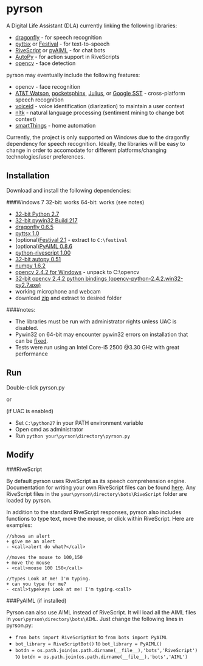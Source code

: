 pyrson
======

A Digital Life Assistant (DLA) currently linking the following libraries:

* [dragonfly](http://code.google.com/p/dragonfly/) - for speech recognition
* [pyttsx](http://pypi.python.org/pypi/pyttsx) or [Festival](http://www.cstr.ed.ac.uk/projects/festival/) - for text-to-speech
* [RiveScript](http://www.rivescript.com/rivescript) or [pyAIML](http://pyaiml.sourceforge.net/) - for chat bots
* [AutoPy](http://www.autopy.org/) - for action support in RiveScripts
* [opencv](http://opencv.willowgarage.com/documentation/python/index.html) - face detection

pyrson may eventually include the following features:

* opencv - face recognition
* [AT&T Watson](http://www.research.att.com/projects/WATSON/index.html?fbid=sS3GdYGyIR4), [pocketsphinx](http://cmusphinx.sourceforge.net/), [Julius](http://pypi.python.org/pypi/pyjulius), or [Google SST](http://wiki.openmoko.org/wiki/Google_Voice_Recognition) - cross-platform speech recognition
* [voiceid](http://code.google.com/p/voiceid/) - voice identification (diarization) to maintain a user context
* [nltk](http://nltk.org/) - natural language processing (sentiment mining to change bot context)
* [smartThings](http://www.kickstarter.com/projects/smartthings/smartthings-make-your-world-smarter) - home automation

Currently, the project is only supported on Windows due to the dragonfly dependency for speech recognition. Ideally, the libraries will be easy to change in order to accomodate for different platforms/changing technologies/user preferences.

Installation
------------

Download and install the following dependencies:

###Windows 7 32-bit: works 64-bit: works (see notes)
* [32-bit Python 2.7](http://www.python.org/ftp/python/2.7.3/python-2.7.3.msi)
* [32-bit pywin32 Build 217](http://sourceforge.net/projects/pywin32/files/pywin32/Build%20217/pywin32-217.win32-py2.7.exe/download)
* [dragonfly 0.6.5](http://dragonfly.googlecode.com/files/dragonfly-0.6.5.win32.exe)
* [pyttsx 1.0](http://pypi.python.org/packages/any/p/pyttsx/pyttsx-1.0.win32.exe#md5=1bdf526eec286b683d61d97eb2922d4a)
* (optional)[Festival 2.1](http://downloads.sourceforge.net/e-guidedog/festival-2.1-win.7z) - extract to `C:\festival`
* (optional)[PyAIML 0.8.6](http://sourceforge.net/projects/pyaiml/files/PyAIML%20%28unstable%29/0.8.6/PyAIML-0.8.6.win32.exe/download)
* [python-rivescript 1.00](http://www.rivescript.com/files/win32/python-rivescript-1.00.win32.exe)
* [32-bit autopy 0.51](http://pypi.python.org/packages/2.7/a/autopy/autopy-0.51.win32-py2.7.exe#md5=93e91799367e9207383747a633408185)
* [numpy 1.6.2](http://sourceforge.net/projects/numpy/files/NumPy/1.6.2/numpy-1.6.2-win32-superpack-python2.7.exe/download)
* [opencv 2.4.2 for Windows](http://sourceforge.net/projects/opencvlibrary/files/opencv-win/2.4.2/OpenCV-2.4.2.exe/download) - unpack to C:\opencv
* [32-bit opencv 2.4.2 python bindings (opencv-python-2.4.2.win32-py2.7.exe)](http://www.lfd.uci.edu/~gohlke/pythonlibs/#opencv)
* working microphone and webcam
* download [zip](https://github.com/kevlened/pyrson/zipball/master) and extract to desired folder

####notes:
* The libraries must be run with administrator rights unless UAC is disabled.
* Pywin32 on 64-bit may encounter pywin32 errors on installation that can be [fixed](http://sourceforge.net/tracker/?func=detail&aid=3402824&group_id=78018&atid=551954).
* Tests were run using an Intel Core-i5 2500 @3.30 GHz with great performance

Run
------

Double-click pyrson.py

or

(if UAC is enabled)
* Set `C:\python27` in your PATH environment variable
* Open cmd as administrator
* Run `python your\pyrson\directory\pyrson.py`

Modify
---------

###RiveScript

By default pyrson uses RiveScript as its speech comprehension engine. Documentation for writing your own RiveScript files can be found [here](http://www.rivescript.com/docs/Tutorial.html). Any RiveScript files in the `your\pyrson\directory\bots\RiveScript` folder are loaded by pyrson.

In addition to the standard RiveScript responses, pyrson also includes functions to type text, move the mouse, or click within RiveScript. Here are examples:

	//shows an alert
	+ give me an alert
	- <call>alert do what?</call>

	//moves the mouse to 100,150
	+ move the mouse
	- <call>mouse 100 150</call>

	//types Look at me! I'm typing.
	+ can you type for me?
	- <call>typekeys Look at me! I'm typing.<call>
	
###PyAIML (if installed)

Pyrson can also use AIML instead of RiveScript. It will load all the AIML files in `your\pyrson\directory\bots\AIML`. Just change the following lines in pyrson.py:

* `from bots import RiveScriptBot` to `from bots import PyAIML`
* `bot_library = RiveScriptBot()` to `bot_library = PyAIML()`
* `botdn = os.path.join(os.path.dirname(__file__),'bots','RiveScript')` to `botdn = os.path.join(os.path.dirname(__file__),'bots','AIML')`